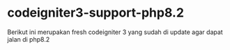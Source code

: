 # codeigniter3-support-php8.2
Berikut ini merupakan fresh codeigniter 3 yang sudah di update agar dapat jalan di php8.2
